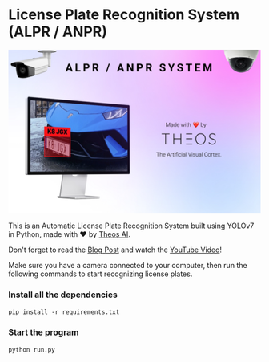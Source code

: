 # License Plate Recognition System (ALPR / ANPR)

![License Plate Recognition System Made by Theos AI](assets/cover.jpg)

This is an Automatic License Plate Recognition System built using YOLOv7 in Python, made with ❤️ by [Theos AI](https://theos.ai).

Don't forget to read the [Blog Post](https://blog.theos.ai/articles/how-to-train-yolov7-on-a-custom-dataset-for-license-plate-recognition-in-python-anpr-alpr-tutorial) and watch the [YouTube Video](https://www.youtube.com/watch?v=GVLUVxTpqG0)!

Make sure you have a camera connected to your computer, then run the following commands to start recognizing license plates.

### Install all the dependencies

```
pip install -r requirements.txt
```

### Start the program

```
python run.py
```